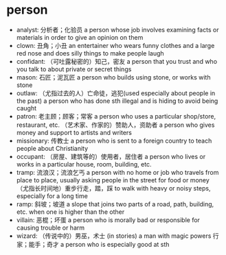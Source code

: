 # person

- analyst: 分析者；化验员 a person whose job involves examining facts or materials in order to give an opinion on them
- clown: 丑角；小丑 an entertainer who wears funny clothes and a large red nose and does silly things to make people laugh
- confidant: （可吐露秘密的）知己，密友 a person that you trust and who you talk to about private or secret things
- mason: 石匠；泥瓦匠 a person who builds using stone, or works with stone
- outlaw: （尤指过去的人）亡命徒，逃犯(used especially about people in the past) a person who has done sth illegal and is hiding to avoid being caught
- patron: 老主顾；顾客；常客 a person who uses a particular shop/store, restaurant, etc. （艺术家、作家的）赞助人，资助者 a person who gives money and support to artists and writers
- missionary: 传教士 a person who is sent to a foreign country to teach people about Christianity
- occupant: （房屋、建筑等的）使用者，居住者 a person who lives or works in a particular house, room, building, etc.
- tramp: 流浪汉；流浪乞丐 a person with no home or job who travels from place to place, usually asking people in the street for food or money （尤指长时间地）重步行走，踏，踩 to walk with heavy or noisy steps, especially for a long time
- ramp: 斜坡；坡道 a slope that joins two parts of a road, path, building, etc. when one is higher than the other
- villain: 恶棍；坏蛋 a person who is morally bad or responsible for causing trouble or harm
- wizard: （传说中的）男巫，术士 (in stories) a man with magic powers 行家；能手；奇才 a person who is especially good at sth
